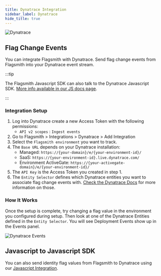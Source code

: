 ```yaml
---
title: Dynatrace Integration
sidebar_label: Dynatrace
hide_title: true
---
```


![Dynatrace](/img/integrations/dynatrace/dynatrace-logo.svg)

## Flag Change Events

You can integrate Flagsmith with Dynatrace. Send flag change events from Flagsmith into your Dynatrace event stream.

:::tip

The Flagsmith Javascript SDK can also talk to the Dynatrace Javascript SDK.
[More info available in our JS docs page](/integrating-with-flagsmith/client-side-sdks/javascript#dynatrace-javascript-sdk-integration).

:::

### Integration Setup

1. Log into Dynatrace create a new Access Token with the following permissions:
   - `API v2 scopes` : `Ingest events`
2. Go to Flagsmith > Integrations > Dynatrace > Add Integration
3. Select the `Flagsmith environment` you want to track.
4. The `Base URL` depends on your Dynatrace installation:
   - Managed: `https://{your-domain}/e/{your-environment-id}/`
   - SaaS: `https://{your-environment-id}.live.dynatrace.com/`
   - Environment ActiveGate: `https://{your-activegate-domain}/e/{your-environment-id}/`
5. The `API Key` is the Access Token you created in step 1.
6. The `Entity Selector` defines which Dynatrace entities you want to associate flag change events with.
   [Check the Dynatrace Docs](https://www.dynatrace.com/support/help/dynatrace-api/environment-api/entity-v2/entity-selector)
   for more information on those.

### How It Works

Once the setup is complete, try changing a flag value in the environment you configured during setup. Then look at one
of the Dynatrace Entities defined in the `Entity Selector`. You will see Deployment Events show up in the Events panel.

![Dynatrace Events](/img/integrations/dynatrace/dynatrace-events-panel.png)

## Javascript to Javascript SDK

You can also send identity flag values from Flagsmith to Dynatrace using our
[Javascript Integration](/integrating-with-flagsmith/client-side-sdks/javascript#dynatrace-javascript-sdk-integration). 